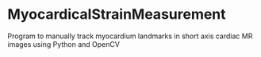 # MyocardicalStrainMeasurement
Program to manually track myocardium landmarks in short axis cardiac MR images using Python and OpenCV
